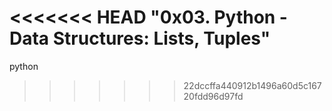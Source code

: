 <<<<<<< HEAD
"0x03. Python - Data Structures: Lists, Tuples" 
=======
python
>>>>>>> 22dccffa440912b1496a60d5c16720fdd96d97fd
